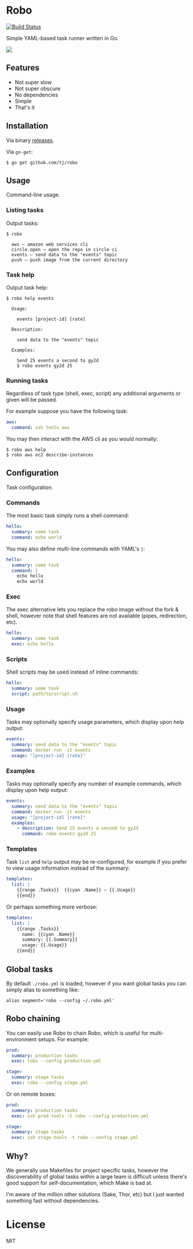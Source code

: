 
# Robo

 [![Build Status](https://travis-ci.org/tj/robo.svg?branch=master)](https://travis-ci.org/tj/robo)

 Simple YAML-based task runner written in Go.

 ![](http://img1.wikia.nocookie.net/__cb20130827204332/callofduty/images/f/fa/Giant_mech_Origins_BOII.png)

## Features

 - Not super slow
 - Not super obscure
 - No dependencies
 - Simple
 - That's it

## Installation

 Via binary [releases](https://github.com/tj/robo/releases).

 Via `go-get`:

```
$ go get github.com/tj/robo
```

## Usage

 Command-line usage.

### Listing tasks

 Output tasks:

```
$ robo

  aws – amazon web services cli
  circle.open – open the repo in circle ci
  events – send data to the "events" topic
  push – push image from the current directory

```

### Task help

 Output task help:

```
$ robo help events

  Usage:

    events [project-id] [rate]

  Description:

    send data to the "events" topic

  Examples:

    Send 25 events a second to gy2d
    $ robo events gy2d 25

```

### Running tasks

 Regardless of task type (shell, exec, script) any additional arguments
 or given will be passed.

 For example suppose you have the following task:

```yml
aws:
  command: ssh tools aws
```

 You may then interact with the AWS cli as you would normally:

```
$ robo aws help
$ robo aws ec2 describe-instances
```

## Configuration

 Task configuration.

### Commands

 The most basic task simply runs a shell command:

```yml
hello:
  summary: some task
  command: echo world
```

 You may also define multi-line commands with YAML's `|`:

```yml
hello:
  summary: some task
  command: |
    echo hello
    echo world
```

### Exec

 The exec alternative lets you replace the robo image without
 the fork & shell, however note that shell features are not
 available (pipes, redirection, etc).

```yml
hello:
  summary: some task
  exec: echo hello
```

### Scripts

 Shell scripts may be used instead of inline commands:

```yml
hello:
  summary: some task
  script: path/to/script.sh
```

### Usage

 Tasks may optionally specify usage parameters, which display
 upon help output:

```yml
events:
  summary: send data to the "events" topic
  command: docker run -it events
  usage: "[project-id] [rate]"
```

### Examples

 Tasks may optionally specify any number of example commands, which
 display upon help output:

```yml
events:
  summary: send data to the "events" topic
  command: docker run -it events
  usage: "[project-id] [rate]"
  examples:
    - description: Send 25 events a second to gy2d
      command: robo events gy2d 25
```

### Templates

 Task `list` and `help` output may be re-configured, for example if you
 prefer to view usage information instead of the summary:

```yml
templates:
  list: |
    {{range .Tasks}}  {{cyan .Name}} – {{.Usage}}
    {{end}}
```

 Or perhaps something more verbose:

```yml
templates:
  list: |
    {{range .Tasks}}
      name: {{cyan .Name}}
      summary: {{.Summary}}
      usage: {{.Usage}}
    {{end}}
```

## Global tasks

 By default `./robo.yml` is loaded, however if you want global tasks
 you can simply alias to something like:

```
alias segment='robo --config ~/.robo.yml'
```

## Robo chaining

 You can easily use Robo to chain Robo, which is useful
 for multi-environment setups. For example:

```yml
prod:
  summary: production tasks
  exec: robo --config production.yml

stage:
  summary: stage tasks
  exec: robo --config stage.yml
```

 Or on remote boxes:

```yml
prod:
  summary: production tasks
  exec: ssh prod-tools -t robo --config production.yml

stage:
  summary: stage tasks
  exec: ssh stage-tools -t robo --config stage.yml
```

## Why?

 We generally use Makefiles for project specific tasks, however
 the discoverability of global tasks within a large team is
 difficult unless there's good support for self-documentation,
 which Make is bad at.

 I'm aware of the million other solutions (Sake, Thor, etc) but
 I just wanted something fast without dependencies.

# License

 MIT

